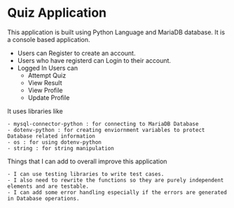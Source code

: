 # Quiz Application

This application is built using Python Language and MariaDB database. It is a console based application.

- Users can Register to create an account.
- Users who have registerd can Login to their account.
- Logged In Users can
    - Attempt Quiz
    - View Result
    - View Profile
    - Update Profile

It uses libraries like

    - mysql-connector-python : for connecting to MariaDB Database
    - dotenv-python : for creating enviornment variables to protect Database related information
    - os : for using dotenv-python
    - string : for string manipulation

Things that I can add to overall improve this application

    - I can use testing libraries to write test cases.
    - I also need to rewrite the functions so they are purely independent elements and are testable.
    - I can add some error handling especially if the errors are generated in Database operations.